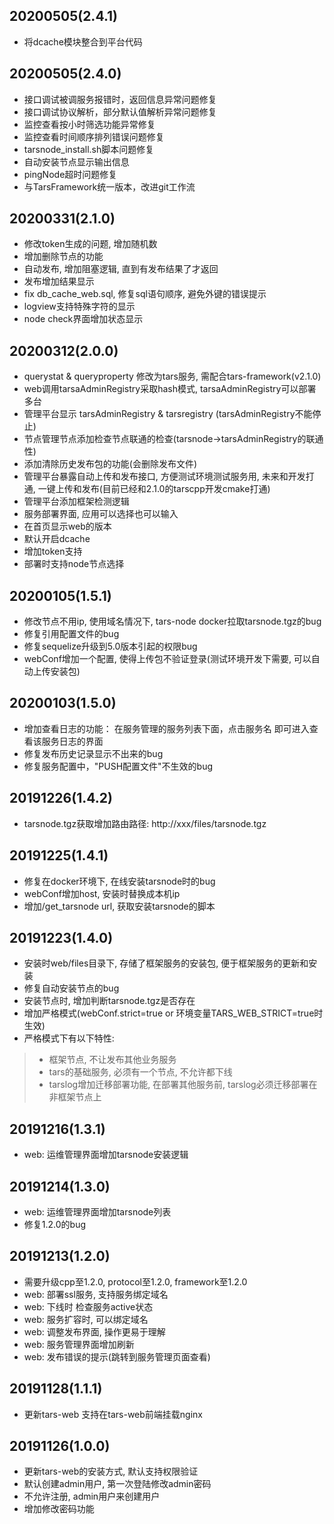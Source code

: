 ## 20200505(2.4.1)
- 将dcache模块整合到平台代码

## 20200505(2.4.0)
- 接口调试被调服务报错时，返回信息异常问题修复
- 接口调试协议解析，部分默认值解析异常问题修复
- 监控查看按小时筛选功能异常修复
- 监控查看时间顺序排列错误问题修复
- tarsnode_install.sh脚本问题修复
- 自动安装节点显示输出信息
- pingNode超时问题修复
- 与TarsFramework统一版本，改进git工作流

## 20200331(2.1.0)
- 修改token生成的问题, 增加随机数
- 增加删除节点的功能
- 自动发布, 增加阻塞逻辑, 直到有发布结果了才返回
- 发布增加结果显示
- fix db_cache_web.sql, 修复sql语句顺序, 避免外键的错误提示
- logview支持特殊字符的显示
- node check界面增加状态显示

## 20200312(2.0.0)
- querystat & queryproperty 修改为tars服务, 需配合tars-framework(v2.1.0)
- web调用tarsaAdminRegistry采取hash模式, tarsaAdminRegistry可以部署多台
- 管理平台显示 tarsAdminRegistry & tarsregistry (tarsAdminRegistry不能停止)
- 节点管理节点添加检查节点联通的检查(tarsnode->tarsAdminRegistry的联通性)
- 添加清除历史发布包的功能(会删除发布文件)
- 管理平台暴露自动上传和发布接口, 方便测试环境测试服务用, 未来和开发打通, 一键上传和发布(目前已经和2.1.0的tarscpp开发cmake打通)
- 管理平台添加框架检测逻辑
- 服务部署界面, 应用可以选择也可以输入
- 在首页显示web的版本
- 默认开启dcache
- 增加token支持
- 部署时支持node节点选择

## 20200105(1.5.1)
- 修改节点不用ip, 使用域名情况下, tars-node docker拉取tarsnode.tgz的bug
- 修复引用配置文件的bug
- 修复sequelize升级到5.0版本引起的权限bug
- webConf增加一个配置, 使得上传包不验证登录(测试环境开发下需要, 可以自动上传安装包)

## 20200103(1.5.0)
- 增加查看日志的功能： 在服务管理的服务列表下面，点击服务名 即可进入查看该服务日志的界面
- 修复发布历史记录显示不出来的bug
- 修复服务配置中，"PUSH配置文件"不生效的bug
## 20191226(1.4.2)
- tarsnode.tgz获取增加路由路径: http://xxx/files/tarsnode.tgz
## 20191225(1.4.1)
- 修复在docker环境下, 在线安装tarsnode时的bug
- webConf增加host, 安装时替换成本机ip
- 增加/get_tarsnode url, 获取安装tarsnode的脚本

## 20191223(1.4.0)
- 安装时web/files目录下, 存储了框架服务的安装包, 便于框架服务的更新和安装
- 修复自动安装节点的bug
- 安装节点时, 增加判断tarsnode.tgz是否存在
- 增加严格模式(webConf.strict=true or 环境变量TARS_WEB_STRICT=true时生效)
- 严格模式下有以下特性:
>- 框架节点, 不让发布其他业务服务
>- tars的基础服务, 必须有一个节点, 不允许都下线
>- tarslog增加迁移部署功能, 在部署其他服务前, tarslog必须迁移部署在非框架节点上

## 20191216(1.3.1)
- web: 运维管理界面增加tarsnode安装逻辑

## 20191214(1.3.0)
- web: 运维管理界面增加tarsnode列表
- 修复1.2.0的bug

## 20191213(1.2.0)
- 需要升级cpp至1.2.0, protocol至1.2.0, framework至1.2.0
- web: 部署ssl服务, 支持服务绑定域名
- web: 下线时 检查服务active状态
- web: 服务扩容时, 可以绑定域名
- web: 调整发布界面, 操作更易于理解
- web: 服务管理界面增加刷新
- web: 发布错误的提示(跳转到服务管理页面查看)

## 20191128(1.1.1)
- 更新tars-web 支持在tars-web前端挂载nginx

## 20191126(1.0.0)
- 更新tars-web的安装方式, 默认支持权限验证
- 默认创建admin用户, 第一次登陆修改admin密码
- 不允许注册, admin用户来创建用户
- 增加修改密码功能

